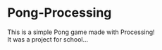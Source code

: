 # Pong-Processing
This is a simple Pong game made with Processing!                                                                                                            
It was a project for school...
